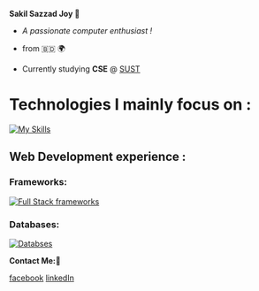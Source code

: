 **Sakil Sazzad Joy 👋**

- _A passionate computer enthusiast !_

- from 🇧🇩 🌍

- Currently studying **CSE** @ [SUST](https://www.sust.edu/)


# Technologies I mainly focus on :

[![My Skills](https://skills.thijs.gg/icons?i=c,cpp,js,ts,java,python)](https://skills.thijs.gg)

## Web Development experience :


### Frameworks:

[![Full Stack frameworks](https://skills.thijs.gg/icons?i=nodejs,express,react,next,tailwind)](https://skills.thijs.gg)

### Databases:

[![Databses](https://skills.thijs.gg/icons?i=mongo,mongoose,mysql)](https://skills.thijs.gg)

**Contact Me:🐛**

[facebook](https://www.facebook.com/profile.php?id=100080048493810)
[linkedIn](https://www.linkedin.com/in/sakil-sazzad-joy-56a716274/)

<!---
SS-Joy/SS-Joy is a ✨ special ✨ repository because its `README.md` (this file) appears on your GitHub profile.
You can click the Preview link to take a look at your changes.
--->
